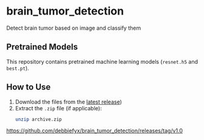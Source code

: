 # brain_tumor_detection
Detect brain tumor based on image and classify them

## Pretrained Models

This repository contains pretrained machine learning models (`resnet.h5` and `best.pt`).

## How to Use

1. Download the files from the [latest release](https://github.com/debbiefyx/brain_tumor_detection/releases/tag/v1.0))
2. Extract the `.zip` file (if applicable):
   ```bash
   unzip archive.zip
https://github.com/debbiefyx/brain_tumor_detection/releases/tag/v1.0
